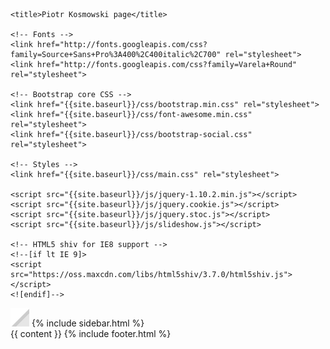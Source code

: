 ---
---
<!DOCTYPE html>
<html lang="en">
<head>
    <meta charset="utf-8">
    <meta http-equiv="X-UA-Compatible" content="IE=edge">
    <meta name="viewport" content="width=device-width, initial-scale=1.0">
    <meta name="description" content="">
    <meta name="author" content="Piotr Kosmowski">

    <title>Piotr Kosmowski page</title>

    <!-- Fonts -->
    <link href="http://fonts.googleapis.com/css?family=Source+Sans+Pro%3A400%2C400italic%2C700" rel="stylesheet">
    <link href="http://fonts.googleapis.com/css?family=Varela+Round" rel="stylesheet">

    <!-- Bootstrap core CSS -->
    <link href="{{site.baseurl}}/css/bootstrap.min.css" rel="stylesheet">
    <link href="{{site.baseurl}}/css/font-awesome.min.css" rel="stylesheet">
    <link href="{{site.baseurl}}/css/bootstrap-social.css" rel="stylesheet">

    <!-- Styles -->
    <link href="{{site.baseurl}}/css/main.css" rel="stylesheet">

    <script src="{{site.baseurl}}/js/jquery-1.10.2.min.js"></script>
    <script src="{{site.baseurl}}/js/jquery.cookie.js"></script>
    <script src="{{site.baseurl}}/js/jquery.stoc.js"></script>
    <script src="{{site.baseurl}}/js/slideshow.js"></script>

    <!-- HTML5 shiv for IE8 support -->
    <!--[if lt IE 9]>
    <script src="https://oss.maxcdn.com/libs/html5shiv/3.7.0/html5shiv.js"></script>
    <![endif]-->
</head>

<body>
<img id="toggle-sidebar-button" src="/img/toogle-sidebar.png" alt="toogle sidebar button"/>
<section id="sidebar" class="col-sm-3 sidebar" style="display: inline-block;">
    {% include sidebar.html %}
</section>

<section id="main" class="col-sm-9">
    <div id="main-container">
        {{ content }}
        {% include footer.html %}
    </div>
</section>
</body>
<script type="text/javascript">
    var layoutConfig = {
        'mainPaddingWithSidebar': $('#main').css('padding-right'),
        'mainPaddingWithoutSidebar': '0px',
        'fadeTime': 500,
        'cookieToogleSidebarName': 'sidebar-colapsed'
    };

    function saveSidebarCollapseState(isCollapsed) {
        if (isCollapsed) {
            $.cookie('sidebar-colapsed', true, {path: '/'});
        } else {
            $.removeCookie(layoutConfig.cookieToogleSidebarName, {path: '/'});
        }
    }
    ;

    function isSidebarPersistedAsCollapsed() {
        return $.cookie(layoutConfig.cookieToogleSidebarName);
    }
    ;

    function isSidebarCollapsed() {
        return $('#sidebar').is(':visible');
    }
    ;

    function toogleSidebarWithAnimation() {
        var isCollapsed = isSidebarCollapsed();
        if (isCollapsed) {
            $('#sidebar').fadeOut(layoutConfig.fadeTime, function () {
                $('#main').animate({'padding-right': layoutConfig.mainPaddingWithoutSidebar,}, 'slow');
            });
        } else {
            $('#main').animate({'padding-right': layoutConfig.mainPaddingWithSidebar}, 'slow', function () {
                $('#sidebar').fadeIn(layoutConfig.fadeTime);
            });

        }
        saveSidebarCollapseState(isCollapsed);
    }
    ;

    function setToggleButtonMinimizing() {

    }
    ;

    function setToggleButtonMaximizing() {

    }
    ;

    $('#toggle-sidebar-button').click(function () {
        toogleSidebarWithAnimation();
    });

    $().ready(function () {
        if (isSidebarPersistedAsCollapsed()) {
            $('#main').css('padding-right', layoutConfig.mainPaddingWithoutSidebar);
            $('#sidebar').hide();
        }
    });

</script>
</html>